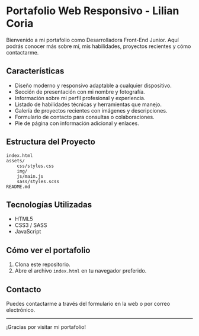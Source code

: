 
# Portafolio Web Responsivo - Lilian Coria

Bienvenido a mi portafolio como Desarrolladora Front-End Junior. Aquí podrás conocer más sobre mí, mis habilidades, proyectos recientes y cómo contactarme.

## Características
- Diseño moderno y responsivo adaptable a cualquier dispositivo.
- Sección de presentación con mi nombre y fotografía.
- Información sobre mi perfil profesional y experiencia.
- Listado de habilidades técnicas y herramientas que manejo.
- Galería de proyectos recientes con imágenes y descripciones.
- Formulario de contacto para consultas o colaboraciones.
- Pie de página con información adicional y enlaces.

## Estructura del Proyecto
```
index.html
assets/
	css/styles.css
	img/
	js/main.js
	sass/styles.scss
README.md
```

## Tecnologías Utilizadas
- HTML5
- CSS3 / SASS
- JavaScript

## Cómo ver el portafolio
1. Clona este repositorio.
2. Abre el archivo `index.html` en tu navegador preferido.

## Contacto
Puedes contactarme a través del formulario en la web o por correo electrónico.

---
¡Gracias por visitar mi portafolio!
